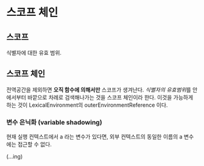 # 스코프 체인
## 스코프
식별자에 대한 유효 범위.

## 스코프 체인
전역공간을 제외하면 **오직 함수에 의해서만** 스코프가 생겨난다.
*식별자의 유효범위*를 안에서부터 바깥으로 차례로 검색해나가는 것을 스코프 체인이라 한다. 이것을 가능하게 하는 것이 LexicalEnvironment의 outerEnvironmentReference 이다.


### 변수 은닉화 (variable shadowing)
현재 실행 컨텍스트에서 a 라는 변수가 있다면, 외부 컨텍스트의 동일한 이름의 a 변수에는 접근할 수 없다.

(...ing)